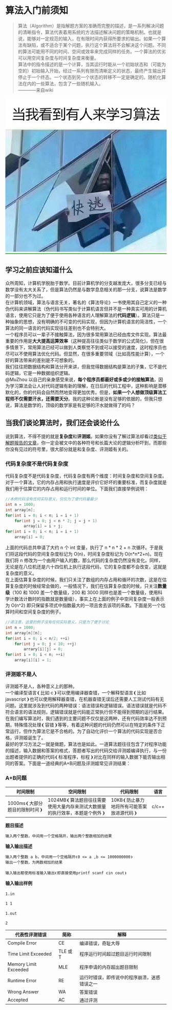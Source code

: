 # 算法入门前须知

> 算法（Algorithm）是指解题方案的准确而完整的描述，是一系列解决问题的清晰指令，算法代表着用系统的方法描述解决问题的策略机制。也就是说，能够对一定规范的输入，在有限时间内获得所要求的输出。如果一个算法有缺陷，或不适合于某个问题，执行这个算法将不会解决这个问题。不同的算法可能用不同的时间、空间或效率来完成同样的任务。一个算法的优劣可以用空间复杂度与时间复杂度来衡量。  
> 算法中的指令描述的是一个计算，当其运行时能从一个初始状态和（可能为空的）初始输入开始，经过一系列有限而清晰定义的状态，最终产生输出并停止于一个终态。一个状态到另一个状态的转移不一定是确定的。随机化算法在内的一些算法，包含了一些随机输入。  
> ————来自wiki

![](img/run.jpg)

## 学习之前应该知道什么

众所周知，计算机学脱胎于数学。目前计算机学的分支越发庞大，很多分支已经与数学没有太大关系了，但是算法仍然是与数学息息相关的那一分支，说算法是数学的一部分也不为过。  
在计算机领域，算法与语言无关，著名的《算法导论》一书使用其自己定义的一种伪代码来讲解算法（伪代码书写类似于计算机语言但并不是一种真实可用的计算机语言，使用它只是为了便于使用各种语言的人理解算法的**代码逻辑**）。算法只是一种抽象的思想，没有明确的不可变的代码实现，但因为计算机语言的简洁性，一个算法的同一语言的代码实现往往差别也不会特别大。  
一个程序员可以一辈子不接触算法，因为很多常用算法已经由库文件实现。算法最重要的作用是**大大提高运算效率**（这种提高往往类似于数学的公式简化)，但在很多情景下，常用算法已经可以做到人类察觉不到或可以接受的速度，这时程序员也尽可以不使用算法优化代码。但显然，在很多重要领域（比如高性能计算），一个好的算法带来的差别是不可想象的。  
我们往往把数据结构和算法分开来讲，但我觉得数据结构是算法的子集，它不是代码逻辑，它是一种数据组织逻辑。  
@MuZhou 以自己的亲身感受来说，**每个程序员都最好或多或少的接触算法**，因为学习算法会让人对代码逻辑有新的理解，在日后的代码工程中，这种影响是潜移默化的，你的代码会自然而然地变得更加优秀。但是，**如果一个人想做顶级算法工程师不仅需要汗水，还需要天分**。我的这种论断是没有足够的依据的，但我只想说，算法是数学的，顶级的数学家是有足够的汗水就做得了的吗？  

## 当我们谈论算法时，我们还会谈论什么

说到算法，不得不提的就是**复杂度**和**评测姬**。如果你没有了解过算法却看过[类似于解题报告的文章](https://muzhou.tech/blog/2017/11/08/solution/)，你一定会被文中的各种符号和长篇大论的逻辑分析吓到，而那些你没有见过的符号里，很大部分就是和复杂度、评测姬有关的。  

### 代码复杂度不是代码复杂度

代码复杂度不是代码复杂度，代码复杂度有两个维度：时间复杂度和空间复杂度。  
对于一个算法，它的内存占用和执行速度是评价它好坏的重要标准，而复杂度就是我们用于估算它的内存占用和运行时间的单位。下面我们直接举例说明：  

```c
//本例代码没有任何实际意义，仅仅为了使代码量最少
int n = 1000;
int array[n];
for(int i = 0; i < n; i = i + 1)
    for(int j = 0; j < n * 2; j = j + 1)
        array[i] = i + j;
for(int i = 0; i < n; i = i + 1)
    array[i] = 0;
```

上面的代码总共申请了大约 n 个 int 变量，执行了 n * n * 2 + n 次循环。于是我们将这段代码的空间复杂度标记为 O(n)，时间复杂度标记为 O(n\*n\*2\+n)。现在我们将 n 修改为一个由用户输入的数，那么代码的复杂度仍然没有变化。同样，无论是在八位机还是六十四位机上执行这段代码，它的复杂度都不会改变，这就是复杂度的意义。  
在上面估算复杂度的时候，我们只关注了数组的内存占用和循环的次数，这是在估算复杂度的时候经常会做的，一般情况下，我们在估算复杂度的时候，只关注**数量级**（100 和 1000 差一个数量级，200 和 3000 同样也是差一个数量级，使用科学计数法计数时的指数就是数量级），事实上在上面的例子中空间复杂度一般表示为 O(n^2) 即只保留多项式中指数最大的一项且舍去该项的系数。下面是另一个估算时间和空间复杂度的例子。  

```c
//请注意，这里的例子没有任何实际意义，只是为了便于讨论
int n = 1000;
int array[n][n];
for(int i = 0; i < n/2; ++i)
    for(int j = 0; j < 10; ++j)
        arrary[i][j] = 0;
for(int i = 0; i < n; ++i)
    array[i][i] = 1;
```


### 评测姬不是人

评测姬不是人，各种意义上的那种。  
一个编译型语言❨比如 c❩可以使用编译器查错，一个解释型语言❨比如 javascript❩也可以使用解释器查错，在机器查错无误后还需要人工测试代码有无问题。这里就涉及到代码的两种错误：语法错误和逻辑错误。语法错误就是代码不符合语言的语法规则，逻辑错误就是代码能正常执行但不能得到预期的运行结果。在我们编写算法时，我们遇到的主要问题不仅仅是这两种，还有代码效率达不到预期，特殊情况处理❨容错❩等等，有着这种问题的代码仍然可以在特定的条件下正常运行，但作为算法它是不合格的。为了自动化评价一个算法的代码实现是否合格，评测姬诞生了。  
最好的学习方法之一就是做题，算法也是如此。一道算法题往往包含了对程序功能的描述，输入数据和答案的格式，答题者写出的代码交给评测姬编译执行，与一份出题者提供的正确的代码❨标准程序，标程❩对比在同样的输入数据下能否输出相同的答案。下面是一道经典的A+B问题及评测姬常见评测结果：


### A+B问题

|时间限制|空间限制|代码限制|语言|
|---|---|---|---|
|1000ms❨大部分题目的限制时间❩|1024MB❨算法题目往往需要使用大量内存来测试大数据量的执行效率，本题是个例外❩|10KB❨防止暴力地将所有可能答案放进源代码❩|c/c++|

**题目描述**

    输入两个整数，中间用一个空格隔开，输出两个整数相加的结果

**输入输出描述**

    输入两个整数 a b，中间用一个空格隔开❨0 <= a ,b <= 1000000000❩  
    输出一个整数，为两数相加的结果  

    输入输出都使用标准输入输出❨即直接使用printf scanf cin cout❩

**输入输出样例**

`1.in`  
```
1 1
```

`1.out`  
```
2
```

|代表性评测错误|简称|解释|
|---|---|---|
|Compile Error|CE|编译错误，奇耻大辱|
|Time Limit Exceeded|TLE 或 T|程序运行时间超过题目运行时间限制|
|Memory Limit Exceeded|MLE|程序申请的内存超出题目限制|
|Runtime Error|RE|运行时错误，即传说中的程序崩溃，迷惑错误之一|
|Wrong Answer|WA|答案错误|
|Accepted|AC|通过评测|

